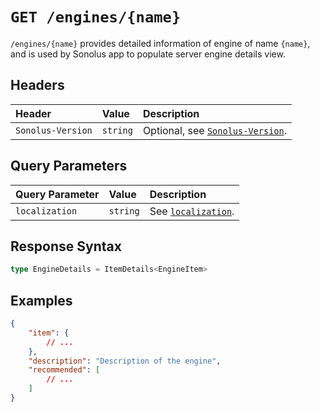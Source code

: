 # `GET /engines/{name}`

`/engines/{name}` provides detailed information of engine of name `{name}`, and is used by Sonolus app to populate server engine details view.

## Headers

| Header            | Value    | Description                                                    |
| :---------------- | :------- | :------------------------------------------------------------- |
| `Sonolus-Version` | `string` | Optional, see [`Sonolus-Version`](../headers/sonolus-version). |

## Query Parameters

| Query Parameter | Value    | Description                                             |
| :-------------- | :------- | :------------------------------------------------------ |
| `localization`  | `string` | See [`localization`](../query-parameters/localization). |

## Response Syntax

```ts
type EngineDetails = ItemDetails<EngineItem>
```

## Examples

```json
{
    "item": {
        // ...
    },
    "description": "Description of the engine",
    "recommended": [
        // ...
    ]
}
```
